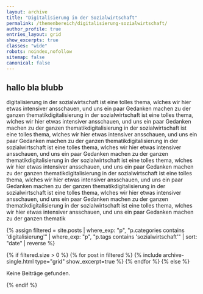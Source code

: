 ```yaml
---
layout: archive
title: "Digitalisierung in der Sozialwirtschaft"
permalink: /themenbereich/digitalisierung-sozialwirtschaft/
author_profile: true
entries_layout: grid
show_excerpts: true
classes: "wide"
robots: noindex,nofollow
sitemap: false
canonical: false
---
```

## hallo bla blubb
digitalisierung in der sozialwirtschaft ist eine tolles thema, wlches wir hier etwas intensiver ansschauen, und uns ein paar Gedanken machen zu der ganzen thematikdigitalisierung in der sozialwirtschaft ist eine tolles thema, wlches wir hier etwas intensiver ansschauen, und uns ein paar Gedanken machen zu der ganzen thematikdigitalisierung in der sozialwirtschaft ist eine tolles thema, wlches wir hier etwas intensiver ansschauen, und uns ein paar Gedanken machen zu der ganzen thematikdigitalisierung in der sozialwirtschaft ist eine tolles thema, wlches wir hier etwas intensiver ansschauen, und uns ein paar Gedanken machen zu der ganzen thematikdigitalisierung in der sozialwirtschaft ist eine tolles thema, wlches wir hier etwas intensiver ansschauen, und uns ein paar Gedanken machen zu der ganzen thematikdigitalisierung in der sozialwirtschaft ist eine tolles thema, wlches wir hier etwas intensiver ansschauen, und uns ein paar Gedanken machen zu der ganzen thematikdigitalisierung in der sozialwirtschaft ist eine tolles thema, wlches wir hier etwas intensiver ansschauen, und uns ein paar Gedanken machen zu der ganzen thematikdigitalisierung in der sozialwirtschaft ist eine tolles thema, wlches wir hier etwas intensiver ansschauen, und uns ein paar Gedanken machen zu der ganzen thematik

{% assign filtered = site.posts
  | where_exp: "p", "p.categories contains 'digitalisierung'"
  | where_exp: "p", "p.tags contains 'sozialwirtschaft'"
  | sort: "date" | reverse %}

{% if filtered.size > 0 %}
  {% for post in filtered %}
    {% include archive-single.html type="grid" show_excerpt=true %}
  {% endfor %}
{% else %}
<p>Keine Beiträge gefunden.</p>
{% endif %}

